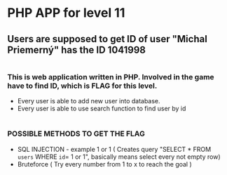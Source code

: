 #  PHP APP for level 11

## Users are supposed to get **ID** of user **"Michal Priemerný"** has the ID **1041998**
#

### This is web application written in PHP. Involved in the game have to find **ID**, which is **FLAG** for this level.

* Every user is able to add new user into database.
* Every user is able to use search function to find user by id

#
#

### **POSSIBLE METHODS TO GET THE FLAG**
* SQL INJECTION - example 1 or 1 ( Creates query "SELECT * FROM `users` WHERE `id`= 1 or 1", basically means select every not empty row)
* Bruteforce ( Try every number from 1 to x to reach the goal )

#
# 


